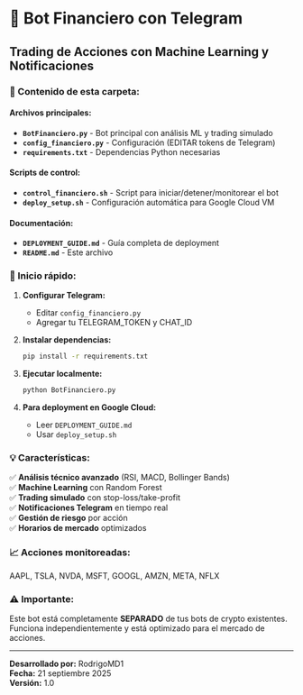# 🤖 Bot Financiero con Telegram
## Trading de Acciones con Machine Learning y Notificaciones

### 📁 Contenido de esta carpeta:

#### Archivos principales:
- **`BotFinanciero.py`** - Bot principal con análisis ML y trading simulado
- **`config_financiero.py`** - Configuración (EDITAR tokens de Telegram)
- **`requirements.txt`** - Dependencias Python necesarias

#### Scripts de control:
- **`control_financiero.sh`** - Script para iniciar/detener/monitorear el bot
- **`deploy_setup.sh`** - Configuración automática para Google Cloud VM

#### Documentación:
- **`DEPLOYMENT_GUIDE.md`** - Guía completa de deployment
- **`README.md`** - Este archivo

### 🚀 Inicio rápido:

1. **Configurar Telegram:**
   - Editar `config_financiero.py`
   - Agregar tu TELEGRAM_TOKEN y CHAT_ID

2. **Instalar dependencias:**
   ```bash
   pip install -r requirements.txt
   ```

3. **Ejecutar localmente:**
   ```bash
   python BotFinanciero.py
   ```

4. **Para deployment en Google Cloud:**
   - Leer `DEPLOYMENT_GUIDE.md`
   - Usar `deploy_setup.sh`

### 💡 Características:

✅ **Análisis técnico avanzado** (RSI, MACD, Bollinger Bands)  
✅ **Machine Learning** con Random Forest  
✅ **Trading simulado** con stop-loss/take-profit  
✅ **Notificaciones Telegram** en tiempo real  
✅ **Gestión de riesgo** por acción  
✅ **Horarios de mercado** optimizados  

### 📈 Acciones monitoreadas:
AAPL, TSLA, NVDA, MSFT, GOOGL, AMZN, META, NFLX

### ⚠️ Importante:
Este bot está completamente **SEPARADO** de tus bots de crypto existentes. Funciona independientemente y está optimizado para el mercado de acciones.

---
**Desarrollado por:** RodrigoMD1  
**Fecha:** 21 septiembre 2025  
**Versión:** 1.0